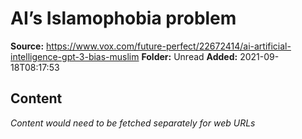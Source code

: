 # AI’s Islamophobia problem

**Source:** https://www.vox.com/future-perfect/22672414/ai-artificial-intelligence-gpt-3-bias-muslim
**Folder:** Unread
**Added:** 2021-09-18T08:17:53




## Content
*Content would need to be fetched separately for web URLs*
